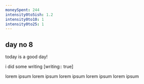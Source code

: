 ```yaml
---
moneySpent: 244
intensity0to5ish: 1.2
intensity0to10: 1
intensity0to25: 1
---
```

## day no 8
today is a good day!
 

i did some writing [writing:: true]

lorem ipsum lorem ipsum lorem ipsum lorem ipsum lorem ipsum
